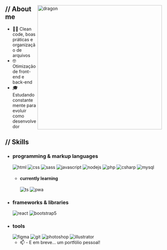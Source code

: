   <p align="center"><!-- Optional banner goes here--> </p>
<div>
<img align="right" width="400" alt="dragon" src="https://i.pinimg.com/originals/5f/29/30/5f293030b863a0c6f927959f7c57d3bc.jpg">
<h2> // About me </h2>
<ul>
<li>👨‍💻 Clean code, boas práticas e organização de arquivos</li>
<li>🤓 Otimização de front-end e back-end</li>
<li>🎓 Estudando constantemente para evoluir como desenvolvedor</li>
</ul>
<h2>  // Skills  </h2>
<ul>
<li>
<h3> programming &amp; markup languages </h3>
  <img src="https://img.shields.io/badge/HTML5-E34F26?style=for-the-badge&logo=html5&logoColor=white" alt="html">
  <img src="https://img.shields.io/badge/CSS3-1572B6?style=for-the-badge&logo=css3&logoColor=white" alt="css">
  <img src="https://img.shields.io/badge/SASS-CC6699?style=for-the-badge&logo=sass&logoColor=white" alt="sass">
  <img src="https://img.shields.io/badge/JavaScript-111111?style=for-the-badge&logo=javascript&logoColor=F7DF1E" alt="javascript">
  <img src="https://img.shields.io/badge/Node.js-339933?style=for-the-badge&logo=nodedotjs&logoColor=white" alt="nodejs">
  <img src="https://img.shields.io/badge/PHP-777BB4?style=for-the-badge&logo=php&logoColor=white" alt="php">
  <img src="https://img.shields.io/badge/CSharp-239120?style=for-the-badge&logo=csharp&logoColor=white" alt="csharp">
  <img src="https://img.shields.io/badge/MySQL-4479A1?style=for-the-badge&logo=mysql&logoColor=white" alt="mysql">
<ul>
<li>
<h4> currently learning </h4>
<img src="https://img.shields.io/badge/TypeScript-007ACC?style=for-the-badge&amp;logo=typescript&amp;logoColor=white" alt="ts">
<img src="https://img.shields.io/badge/PWA-5A0FC8?style=for-the-badge&logo=pwa&logoColor=white" alt="pwa">
</li>
</ul>
</li>
<li>
<h3>  frameworks &amp; libraries </h3>
<img src="https://img.shields.io/badge/react-%2320232a.svg?style=for-the-badge&amp;logo=react&amp;logoColor=%2361DAFB" alt="react">
<img src="https://img.shields.io/badge/next.js-000000?style=for-the-badge&amp;logo=nextdotjs&amp;logoColor=white" alt="bootstrap5">
</li>
<li>
<h3> tools </h3>
  <img src="https://img.shields.io/badge/figma-7434a4?style=for-the-badge&amp;logo=figma&amp;logoColor=white" alt="figma">
  <img src="https://img.shields.io/badge/git-%23F05033.svg?style=for-the-badge&amp;logo=git&amp;logoColor=white" alt="git">
<img src="https://img.shields.io/badge/adobe%20photoshop-001E36.svg?style=for-the-badge&amp;logo=adobe%20photoshop&amp;logoColor=" alt="photoshop">
<img src="https://img.shields.io/badge/adobe%20illustrator-3c240c.svg?style=for-the-badge&amp;logo=adobe%20illustrator&amp;logoColor=f8a829" alt="illustrator">
<ul>
<li>
📫 - E em breve... um portfólio pessoal!
</li>
</ul>
</li>
</ul>
